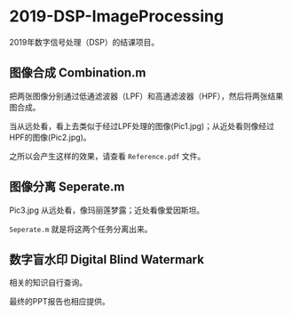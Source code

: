 # 2019-DSP-ImageProcessing

2019年数字信号处理（DSP）的结课项目。

## 图像合成 Combination.m

把两张图像分别通过低通滤波器（LPF）和高通滤波器（HPF），然后将两张结果图合成。

当从远处看，看上去类似于经过LPF处理的图像(Pic1.jpg)；从近处看则像经过HPF的图像(Pic2.jpg)。

之所以会产生这样的效果，请查看 `Reference.pdf` 文件。

## 图像分离 Seperate.m

Pic3.jpg 从远处看，像玛丽莲梦露；近处看像爱因斯坦。

`Seperate.m` 就是将这两个任务分离出来。

## 数字盲水印 Digital Blind Watermark

相关的知识自行查询。

最终的PPT报告也相应提供。